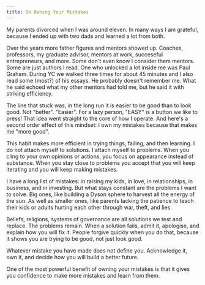 ```yaml
---
title: On Owning Your Mistakes
---
```


My parents divorced when I was around eleven. In many ways I am grateful, because I ended up with two dads and learned a lot from both.

Over the years more father figures and mentors showed up. Coaches, professors, my graduate advisor, mentors at work, succeseful entrepreneurs, and more. Some don't even know I consider them mentors. Some are just authors I read. One who unlocked a lot inside me was Paul Graham. During YC we walked three times for about 45 minutes and I also read some (most?) of his essays. He probably doesn't remember me. What he said echoed what my other mentors had told me, but he said it with striking efficiency.

The line that stuck was, in the long run it is easier to be good than to look good. Not "better". "Easier". For a lazy person, "EASY" is a button we like to press! That idea went straight to the core of how I operate. And here's a second order effect of this mindset: I own my mistakes because that makes me "more good".

This habit makes more efficient in trying things, failing, and then learning. I do not attach myself to solutions. I attach myself to problems. When you cling to your own opinions or actions, you focus on appearance instead of substance. When you stay close to problems you accept that you will keep iterating and you will keep making mistakes.

I have a long list of mistakes: in raising my kids, in love, in relationships, in business, and in investing. But what stays constant are the problems I want to solve. Big ones, like building a Dyson sphere to harvest all the energy of the sun. As well as smaller ones, like parents lacking the patience to teach their kids or adults hurting each other through war, theft, and lies.

Beliefs, religions, systems of governance are all solutions we test and replace. The problems remain. When a solution fails, admit it, apologise, and explain how you will fix it. People forgive quickly when you do that, because it shows you are trying to be good, not just look good.

Whatever mistake you have made does not define you. Acknowledge it, own it, and decide how you will build a better future.

One of the most powerful benefit of owning your mistakes is that it gives you confidence to make more mistakes and learn from them.